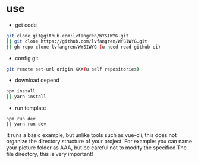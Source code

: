 # use

- get code
```bash
git clone git@github.com:lvfangren/WYSIWYG.git 
|| git clone https://github.com/lvfangren/WYSIWYG.git
|| gh repo clone lvfangren/WYSIWYG (u need read github ci)

```
- config git
```bash
git remote set-url origin XXX(u self repositories)
```

- download depend
```bash
npm install
|| yarn install
```

- run template
```
npm run dev
|| yarn run dev
```

It runs a basic example, but unlike tools such as vue-cli, this does not organize the directory structure of your project. For example: you can name your picture folder as AAA, but be careful not to modify the specified The file directory, this is very important!

